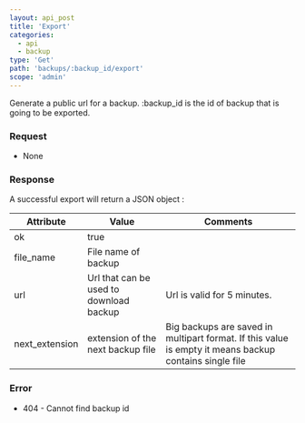 ```yaml
---
layout: api_post
title: 'Export'
categories:
  - api
  - backup
type: 'Get'
path: 'backups/:backup_id/export'
scope: 'admin'
---
```


Generate a public url for a backup. :backup_id is the id of backup that is going to be exported.


### Request

* None

### Response

A successful export will return a JSON object :

<table class="table table-bordered table-striped">
	<thead>
		<tr>
			<th>Attribute</th>
			<th>Value</th>
			<th>Comments</th>
		</tr>
  </thead>
	<tbody>
		<tr><td>ok</td><td>true</td><td></td></tr>
		<tr><td>file_name</td><td>File name of backup</td><td></td></tr>
		<tr><td>url</td><td>Url that can be used to download backup</td><td>Url is valid for 5 minutes.</td></tr>
		<tr><td>next_extension</td><td>extension of the next backup file </td><td>Big backups are saved in multipart format. If this value is empty it means backup contains single file</td></tr>
	</tbody>
</table>

### Error

* 404 - Cannot find backup id
